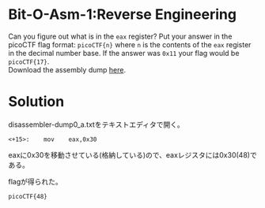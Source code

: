 # Bit-O-Asm-1:Reverse Engineering

Can you figure out what is in the `eax` register? Put your answer in the picoCTF flag format: `picoCTF{n}` where `n` is the contents of the `eax` register in the decimal number base. If the answer was `0x11` your flag would be `picoCTF{17}`.  
Download the assembly dump [here](disassembler-dump0_a.txt).

# Solution

disassembler-dump0_a.txtをテキストエディタで開く。
```
<+15>:    mov    eax,0x30
```
eaxに0x30を移動させている(格納している)ので、eaxレジスタには0x30(48)である。

flagが得られた。

`picoCTF{48}`

